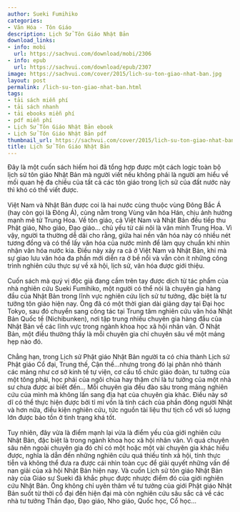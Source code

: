 ```yaml
---
author: Sueki Fumihiko
categories:
- Văn Hóa - Tôn Giáo
description: Lịch Sử Tôn Giáo Nhật Bản
download_links:
- info: mobi
  url: https://sachvui.com/download/mobi/2306
- info: epub
  url: https://sachvui.com/download/epub/2307
image: https://sachvui.com/cover/2015/lich-su-ton-giao-nhat-ban.jpg
layout: post
permalink: /lich-su-ton-giao-nhat-ban.html
tags:
- tải sách miễn phí
- tải sách nhanh
- tải ebooks miễn phí
- pdf miễn phí
- Lịch Sử Tôn Giáo Nhật Bản ebook
- Lịch Sử Tôn Giáo Nhật Bản pdf
thumbnail_url: https://sachvui.com/cover/2015/lich-su-ton-giao-nhat-ban.jpg
title: Lịch Sử Tôn Giáo Nhật Bản
---
```


 <div class="item-desc text-justify"> <p>Đây là một cuốn sách hiếm hoi đã tổng hợp được một cách logic toàn bộ lịch sử tôn giáo Nhật Bản mà người viết nếu không phải là người am hiểu về mối quan hệ đa chiều của tất cả các tôn giáo trong lịch sử của đất nước này thì khó có thể viết được.<br><br>Việt Nam và Nhật Bản được coi là hai nước cùng thuộc vùng Đông Bắc Á (hay còn gọi là Đông Á), cùng nằm trong Vùng văn hóa Hán, chịu ảnh hưởng mạnh mẽ từ Trung Hoa. Về tôn giáo, cả Việt Nam và Nhật Bản đều tiếp thu Phật giáo, Nho giáo, Đạo giáo... chủ yếu từ cái nôi là văn minh Trung Hoa. Vì vậy, người ta thường dễ dãi cho rằng, giữa hai nền văn hóa này có nhiều nét tương đồng và có thể lấy văn hóa của nước mình để làm quy chuẩn khi nhìn nhận văn hóa nước kia. Điều này xảy ra cả ở Việt Nam và Nhật Bản, khi mà sự giao lưu văn hóa đa phần mới diễn ra ở bề nổi và vẫn còn ít những công trình nghiên cứu thực sự về xã hội, lịch sử, văn hóa được giới thiệu.<br><br>Cuốn sách mà quý vị độc giả đang cầm trên tay được dịch từ tác phẩm của nhà nghiên cứu Sueki Fumihiko, một người có thể nói là chuyên gia hàng đầu của Nhật Bản trong lĩnh vực nghiên cứu lịch sử tư tưởng, đặc biệt là tư tưởng tôn giáo hiện nay. Ông đã có một thời gian dài giảng dạy tại Đại học Tokyo, sau đó chuyển sang công tác tại Trung tâm nghiên cứu văn hóa Nhật Bản Quốc tế (Nichibunken), nơi tập trung nhiều chuyên gia hàng đầu của Nhật Bản về các lĩnh vực trong ngành khoa học xã hội nhân văn. Ở Nhật Bản, một điều thường thấy là mỗi chuyên gia chỉ chuyên sâu về một mảng hẹp nào đó.<br><br>Chẳng hạn, trong Lịch sử Phật giáo Nhật Bản người ta có chia thành Lịch sử Phật giáo Cổ đại, Trung thế, Cận thế...nhưng trong đó lại phân nhỏ thành các mảng như cơ sở kinh tế tự viện, cơ cấu tổ chức giáo đoàn, tư tưởng của một tông phái, học phái của ngôi chùa hay thậm chí là tư tưởng của một nhà sư chưa được ai biết đến... Mỗi chuyên gia đều đào sâu trong mảng nghiên cứu của mình mà không lấn sang địa hạt của chuyên gia khác. Điều này sở dĩ có thể thực hiện được bởi tỉ mỉ vốn là tính cách của phần đông người Nhật và hơn nữa, điều kiện nghiên cứu, tức nguồn tài liệu thư tịch cổ với số lượng lớn được bảo tồn ở tình trạng khá tốt.<br><br>Tuy nhiên, đây vừa là điểm mạnh lại vừa là điểm yếu của giới nghiên cứu Nhật Bản, đặc biệt là trong ngành khoa học xã hội nhân văn. Vì quá chuyên sâu nên ngoài chuyên gia đó chỉ có một hoặc một vài chuyên gia khác hiểu được, nghĩa là dẫn đến những nghiên cứu quá thiếu tính xã hội, tính thực tiễn và không thể đưa ra được cái nhìn toàn cục để giải quyết những vấn đề nan giải của xã hội Nhật Bản hiện nay. Và cuốn Lịch sử tôn giáo Nhật Bản này của Giáo sư Sueki đã khắc phục được nhược điểm đó của giới nghiên cứu Nhật Bản. Ông không chỉ uyên thâm về tư tưởng của giới Phật giáo Nhật Bản suốt từ thời cổ đại đến hiện đại mà còn nghiên cứu sâu sắc cả về các nhà tư tưởng Thần đạo, Đạo giáo, Nho giáo, Quốc học, Cổ học...<br> </p> </div>